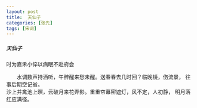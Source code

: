 ```yaml
---
layout: post
title:  天仙子
categories: [张先]
tags: [宋词]
---
```


##### 天仙子


时为嘉禾小倅以病眠不赴府会 

　　水调数声持酒听，午醉醒来愁未醒。送春春去几时回？临晚镜，伤流景，
往事后期空记省。　　　　　　　　　　　　　　　　　　　　　　　　　　
　 
　　 沙上并禽池上暝，云破月来花弄影。重重帘幕密遮灯，风不定，人初静，
明月落红应满径。　　　　　　　　　　　　　　　　　　　　　　　　　　 
　　　　　　　　　　　　　　　　　　 
　　　　　　　　　 
　　　　　　　　　　　　　　　　　　　　　　 
　　　　　　　　　　　　　　　　　 
　　　　　　　　　　　　　　　　　　　　　　　　　　　 
 
　　　　　　　 































